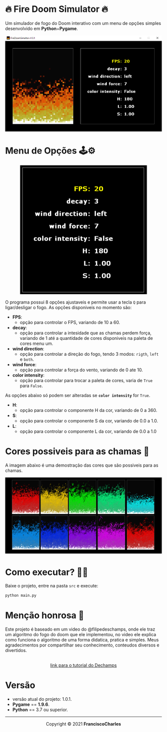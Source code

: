 
<p align="center">
    <h1>🔥 Fire Doom Simulator 🔥</h1>
</p>

Um simulador de fogo do Doom interativo com um menu de opções simples desenvolvido em **Python**+**Pygame**.

<p align="center">
    <img src="src/images/simulador.png">
</p>

# Menu de Opções 🕹️⚙️
<p align="center">
    <img src="src/images/opcoes.png">
</p>

O programa possui 8 opções ajustaveis e permite usar a tecla `Q` para ligar/desligar o fogo. As opções disponiveis no momento são:

- **FPS**:
  + opção para controlar o FPS, variando de 10 a 60.
- **decay**:
  + opção para controlar a intesidade que as chamas perdem força, variando de 1 até a quantidade de cores disponiveis na paleta de cores menu um.
- **wind direction**:
  + opção para controlar a direção do fogo, tendo 3 modos: `rigth`, `left` e `both`.
- **wind force**:
  + opção para controlar a força do vento, variando de 0 ate 10.
- **color intensity**:
  + opção para controlar para trocar a paleta de cores, varia de `True` para `False`.

As opções abaixo só podem ser alteradas se **`color intensity`** for `True`.

- **H**:
  + opção para controlar o componente H da cor, variando de 0 a 360.
- **S**:
  + opção para controlar o componente S da cor, variando de 0.0 a 1.0.
- **L**:
  + opção para controlar o componente L da cor, variando de 0.0 a 1.0
# Cores possiveis para as chamas 🎨

A imagem abaixo é uma demostração das cores que são possiveis para as chamas.
<p align="center">
    <img src="src/images/firecolor.png" width="600">
</p>


# Como executar? 🧠💭
Baixe o projeto, entre na pasta `src` e execute:
```bash
python main.py
```
# Menção honrosa 🥇

Este projeto é baseado em um video do @filipedeschamps, onde ele traz um algoritmo do fogo do doom que ele implementou, no video ele explica como funciona o algoritmo de uma forma didatica, pratica e simples. Meus agradecimentos por compartilhar seu conhecimento, conteudos diversos e divertidos.
<br>
<br>
<p align="center">
    <a href="https://youtu.be/fxm8cadCqbs"> link para o tutorial do Dechamps</a>
</p>

# Versão
- versão atual do projeto: 1.0.1.
- **Pygame** == **1.9.6**.
- **Python** == 3.7 ou superior.

---

<p align="center">
    Copyright © 2021 <b>FranciscoCharles</b>
</p>